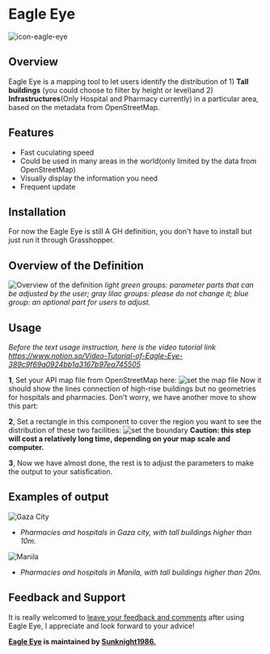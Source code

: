 # Eagle Eye
![icon-eagle-eye](https://user-images.githubusercontent.com/88772212/130043618-0f3d9ee4-57ff-43b3-9ee6-c0e91202c806.png)
## Overview 
Eagle Eye is a mapping tool to let users identify the distribution of 1) **Tall buildings** (you could choose to filter by height or level)and 2) **Infrastructures**(Only Hospital and Pharmacy currently) in a particular area, based on the metadata from OpenStreetMap.
## Features 
- Fast cuculating speed
- Could be used in many areas in the world(only limited by the data from OpenStreetMap)
- Visually display the information you need
- Frequent update
## Installation
For now the Eagle Eye is still A GH definition, you don't have to install but just run it through Grasshopper.
## Overview of the Definition
![Overview of the definition](https://user-images.githubusercontent.com/88772212/130322835-88167083-091c-4917-8caf-e9b41a941667.png)
*light green groups: parameter parts that can be adjusted by the user; gray lilac groups: please do not change it; blue group: an optional part for users to adjust.*
## Usage
*Before the text usage instruction, here is the video tutorial link https://www.notion.so/Video-Tutorial-of-Eagle-Eye-389c9f69a0924bb1a3167b97ea745505*

**1**, Set your API map file from OpenStreetMap here:
![set the map file](https://user-images.githubusercontent.com/88772212/130316109-0482bb8c-5273-4f17-84a3-9e74f48e8576.png)
Now it should show the lines connection of high-rise buildings but no geometries for hospitals and pharmacies. Don't worry, we have another move to show this part:

**2**, Set a rectangle in this component to cover the region you want to see the distribution of these two facilities:
![set the boundary](https://user-images.githubusercontent.com/88772212/130316429-cbba50ee-8416-4fe3-abc4-26971d833792.png)
**Caution: this step will cost a relatively long time, depending on your map scale and computer.**

**3**, Now we have almost done, the rest is to adjust the parameters to make the output to your satisfication.
## Examples of output
![Gaza City](https://user-images.githubusercontent.com/88772212/130319089-3acf6249-dbb8-48d0-b305-e00a4f6b6a7d.png)
- *Pharmacies and hospitals in Gaza city, with tall buildings higher than 10m.*



![Manila](https://user-images.githubusercontent.com/88772212/130318835-6afb4683-319c-4f27-9c4e-e3462bc8b699.png)
- *Pharmacies and hospitals in Manila, with tall buildings higher than 20m.*

## Feedback and Support
It is really welcomed to [leave your feedback and comments](https://github.com/Sunknight1986/Eagle-Eye/discussions) after using Eagle Eye, I appreciate and look forward to your advice!



**[Eagle Eye](https://github.com/Sunknight1986/Eagle-Eye) is maintained by [Sunknight1986.](https://github.com/Sunknight1986)**
